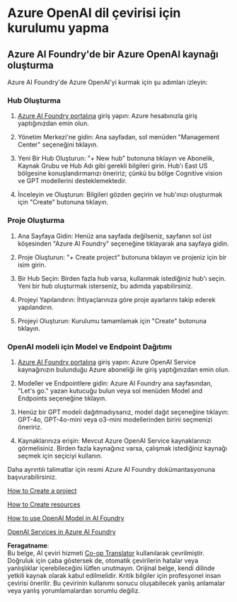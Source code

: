 <!--
CO_OP_TRANSLATOR_METADATA:
{
  "original_hash": "10d8cb07ad0d2ee6705439d4e382ecc9",
  "translation_date": "2025-05-06T18:15:59+00:00",
  "source_file": "getting_started/set-up-resources/set-up-azure-openai.md",
  "language_code": "tr"
}
-->
# Azure OpenAI dil çevirisi için kurulumu yapma

## Azure AI Foundry'de bir Azure OpenAI kaynağı oluşturma

Azure AI Foundry'de Azure OpenAI'yi kurmak için şu adımları izleyin:

### Hub Oluşturma

1. [Azure AI Foundry portalına](https://ai.azure.com) giriş yapın: Azure hesabınızla giriş yaptığınızdan emin olun.

2. Yönetim Merkezi'ne gidin: Ana sayfadan, sol menüden "Management Center" seçeneğini tıklayın.

3. Yeni Bir Hub Oluşturun: "+ New hub" butonuna tıklayın ve Abonelik, Kaynak Grubu ve Hub Adı gibi gerekli bilgileri girin. Hub'ı East US bölgesine konuşlandırmanızı öneririz; çünkü bu bölge Cognitive vision ve GPT modellerini desteklemektedir.

4. İnceleyin ve Oluşturun: Bilgileri gözden geçirin ve hub'ınızı oluşturmak için "Create" butonuna tıklayın.

### Proje Oluşturma

1. Ana Sayfaya Gidin: Henüz ana sayfada değilseniz, sayfanın sol üst köşesinden "Azure AI Foundry" seçeneğine tıklayarak ana sayfaya gidin.

2. Proje Oluşturun: "+ Create project" butonuna tıklayın ve projeniz için bir isim girin.

3. Bir Hub Seçin: Birden fazla hub varsa, kullanmak istediğiniz hub'ı seçin. Yeni bir hub oluşturmak isterseniz, bu adımda yapabilirsiniz.

4. Projeyi Yapılandırın: İhtiyaçlarınıza göre proje ayarlarını takip ederek yapılandırın.

5. Projeyi Oluşturun: Kurulumu tamamlamak için "Create" butonuna tıklayın.

### OpenAI modeli için Model ve Endpoint Dağıtımı

1. [Azure AI Foundry portalına](https://ai.azure.com) giriş yapın: Azure OpenAI Service kaynağınızın bulunduğu Azure aboneliği ile giriş yaptığınızdan emin olun.

2. Modeller ve Endpointlere gidin: Azure AI Foundry ana sayfasından, "Let's go." yazan kutucuğu bulun veya sol menüden Model and Endpoints seçeneğine tıklayın.

3. Henüz bir GPT modeli dağıtmadıysanız, model dağıt seçeneğine tıklayın: GPT-4o, GPT-4o-mini veya o3-mini modellerinden birini seçmenizi öneririz.

4. Kaynaklarınıza erişin: Mevcut Azure OpenAI Service kaynaklarınızı görmelisiniz. Birden fazla kaynağınız varsa, çalışmak istediğiniz kaynağı seçmek için seçiciyi kullanın.

Daha ayrıntılı talimatlar için resmi Azure AI Foundry dokümantasyonuna başvurabilirsiniz.

[How to Create a project](https://learn.microsoft.com/azure/ai-studio/how-to/create-project)

[How to Create resources](https://learn.microsoft.com/azure/ai-studio/how-to/create-azure-ai-resource)

[How to use OpenAI Model in AI Foundry](https://learn.microsoft.com/azure/ai-studio/ai-services/how-to/connect-azure-openai)

[OpenAI Services in Azure AI Foundry](https://learn.microsoft.com/azure/ai-studio/azure-openai-in-ai-studio)

**Feragatname**:  
Bu belge, AI çeviri hizmeti [Co-op Translator](https://github.com/Azure/co-op-translator) kullanılarak çevrilmiştir. Doğruluk için çaba göstersek de, otomatik çevirilerin hatalar veya yanlışlıklar içerebileceğini lütfen unutmayın. Orijinal belge, kendi dilinde yetkili kaynak olarak kabul edilmelidir. Kritik bilgiler için profesyonel insan çevirisi önerilir. Bu çevirinin kullanımı sonucu oluşabilecek yanlış anlamalar veya yanlış yorumlamalardan sorumlu değiliz.